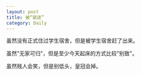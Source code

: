 ```yaml
---
layout: post
title: 被“驱逐”
category: Daily
---
```


虽然没有正式住过学生宿舍，但是被学生宿舍赶了出来。  

虽然"无家可归"，但是至少今天起床的方式比较"别致"。  

虽然贱人会笑，但是别低头，皇冠会掉。  



    


 

 


